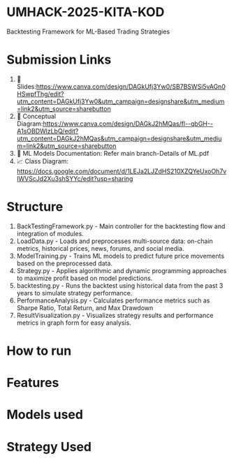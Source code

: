 # UMHACK-2025-KITA-KOD 
Backtesting Framework for ML-Based Trading Strategies

# Submission Links
1. 📑 Slides:https://www.canva.com/design/DAGkUfj3Yw0/SB7BSWSi5vAGn0HSwpfThg/edit?utm_content=DAGkUfj3Yw0&utm_campaign=designshare&utm_medium=link2&utm_source=sharebutton
2. 🧠 Conceptual Diagram:https://www.canva.com/design/DAGkJ2hMQas/fl--qbGH--A1sOBDWlzLbQ/edit?utm_content=DAGkJ2hMQas&utm_campaign=designshare&utm_medium=link2&utm_source=sharebutton
3. 📄 ML Models Documentation: Refer main branch-Details of ML.pdf
4. 📈 Class Diagram: https://docs.google.com/document/d/1LEJa2LJZdHS210XZQYeUxoOh7vlWVScJd2Xu3shSYYc/edit?usp=sharing

# Structure
1. BackTestingFramework.py - Main controller for the backtesting flow and integration of modules.
2. LoadData.py - Loads and preprocesses multi-source data: on-chain metrics, historical prices, news, forums, and social media.
3. ModelTraining.py - Trains ML models to predict future price movements based on the preprocessed data.
4. Strategy.py - Applies algorithmic and dynamic programming approaches to maximize profit based on model predictions.
5. backtesting.py - Runs the backtest using historical data from the past 3 years to simulate strategy performance.
6. PerformanceAnalysis.py - Calculates performance metrics such as Sharpe Ratio, Total Return, and Max Drawdown
7. ResultVisualization.py - Visualizes strategy results and performance metrics in graph form for easy analysis.

# How to run 

# Features

# Models used

# Strategy Used
